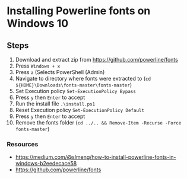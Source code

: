 # Installing Powerline fonts on Windows 10

## Steps

1. Download and extract zip from https://github.com/powerline/fonts
2. Press `Windows + x`
3. Press `a` (Selects PowerShell (Admin)
4. Navigate to directory where fonts were extracted to (`cd ${HOME}\Downloads\fonts-master\fonts-master`)
5. Set Execution policy `Set-ExecutionPolicy Bypass`
6. Press `y` then `Enter` to accept
7. Run the install file `.\install.ps1`
8. Reset Execution policy `Set-ExecutionPolicy Default`
9. Press `y` then `Enter` to accept
10. Remove the fonts folder (`cd ../.. && Remove-Item -Recurse -Force fonts-master`)

### Resources
- https://medium.com/@slmeng/how-to-install-powerline-fonts-in-windows-b2eedecace58
- https://github.com/powerline/fonts
